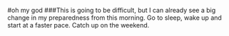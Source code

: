 #oh my god
###This is going to be difficult, but I can already see a big change in my preparedness from this morning. 
Go to sleep, wake up and start at a faster pace. 
Catch up on the weekend.